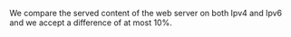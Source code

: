 We compare the served content of the web server on both Ipv4 and Ipv6 and we
 accept a difference of at most 10%.
